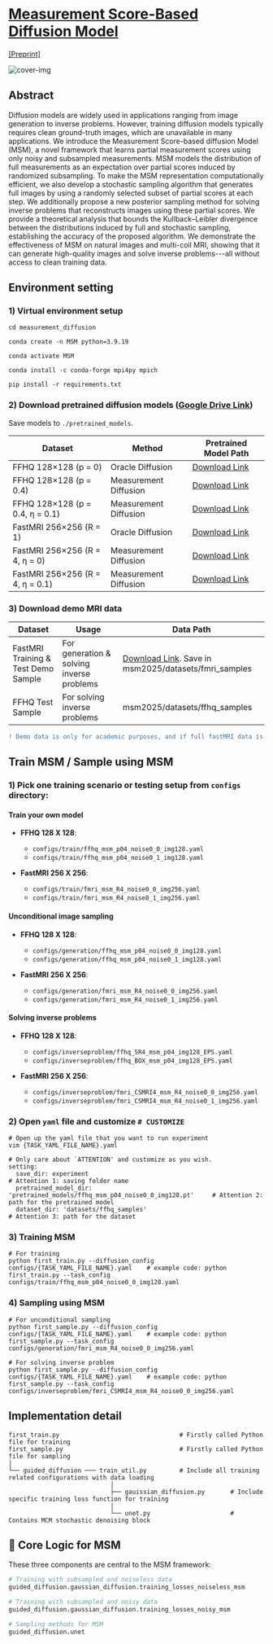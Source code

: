 # [Measurement Score-Based Diffusion Model](https://arxiv.org/abs/2505.11853)

[[Preprint]](https://arxiv.org/abs/2505.11853)

![cover-img](./figures/cover.png)

## Abstract
Diffusion models are widely used in applications ranging from image generation to inverse problems. However, training diffusion models typically requires clean ground-truth images, which are unavailable in many applications. We introduce the Measurement Score-based diffusion Model (MSM), a novel framework that learns partial measurement scores using only noisy and subsampled measurements. MSM models the distribution of full measurements as an expectation over partial scores induced by randomized subsampling. To make the MSM representation computationally efficient, we also develop a stochastic sampling algorithm that generates full images by using a randomly selected subset of partial scores at each step. We additionally propose a new posterior sampling method for solving inverse problems that reconstructs images using these partial scores. We provide a theoretical analysis that bounds the Kullback–Leibler divergence between the distributions induced by full and stochastic sampling, establishing the accuracy of the proposed algorithm. We demonstrate the effectiveness of MSM on natural images and multi-coil MRI, showing that it can generate high-quality images and solve inverse problems---all without access to clean training data.

## Environment setting

### 1) Virtual environment setup
```
cd measurement_diffusion

conda create -n MSM python=3.9.19

conda activate MSM

conda install -c conda-forge mpi4py mpich

pip install -r requirements.txt
```

### 2) Download pretrained diffusion models ([Google Drive Link](https://drive.google.com/drive/u/1/folders/1hcS15aBcUSCJRKt4frr1ZI2E-_VkvzW-))

Save models to `./pretrained_models`.

| Dataset                           | Method                 | Pretrained Model Path                        |
|-----------------------------------|-------------------------|----------------------------------------------|
| FFHQ 128×128 (p = 0)              | Oracle Diffusion        | [Download Link](https://drive.google.com/file/d/1UcahMjVwcK7JKgHjOglGTnaCurCX44po/view?usp=sharing) |
| FFHQ 128×128 (p = 0.4)            | Measurement Diffusion   | [Download Link](https://drive.google.com/file/d/1eP96qKceUnENsR8B1PWKzlcio7TE9YtQ/view?usp=sharing) |
| FFHQ 128×128 (p = 0.4, η = 0.1)   | Measurement Diffusion   | [Download Link](https://drive.google.com/file/d/1mY_1cMie51LBJBZ-EDCVxjS-H8apgzOo/view?usp=sharing) |
| FastMRI 256×256 (R = 1)           | Oracle Diffusion        | [Download Link](https://drive.google.com/file/d/1UOSic2U-AIw_5pp_aNtdi6SnnMsJRKRW/view?usp=sharing) |
| FastMRI 256×256 (R = 4, η = 0)    | Measurement Diffusion   | [Download Link](https://drive.google.com/file/d/1z3whbmiY3mde-QU5WZlxZHSmuyZI-32U/view?usp=sharing) |
| FastMRI 256×256 (R = 4, η = 0.1)  | Measurement Diffusion   | [Download Link](https://drive.google.com/file/d/1kayX3-BeYcmVzqgDbBRDwcd0e7J_HDip/view?usp=sharing) |



### 3) Download demo MRI data

| Dataset                           | Usage                        | Data Path                        |
|-----------------------------------|------------------------------|----------------------------------------------|
| FastMRI Training & Test Demo Sample    | For generation & solving inverse problems               | [Download Link](https://drive.google.com/drive/u/1/folders/13tohHufSniLRvsO_Yc7CFFM4lzH3KTT-). Save in msm2025/datasets/fmri_samples |
| FFHQ Test Sample                  | For solving inverse problems | msm2025/datasets/ffhq_samples|

```diff
! Demo data is only for academic purposes, and if full fastMRI data is needed, please refer https://fastmri.med.nyu.edu/
```

## Train MSM / Sample using MSM

### 1) Pick one training scenario or testing setup from `configs` directory:

#### Train your own model

- **FFHQ 128 X 128**:
  - `configs/train/ffhq_msm_p04_noise0_0_img128.yaml`
  - `configs/train/ffhq_msm_p04_noise0_1_img128.yaml`

- **FastMRI 256 X 256**:
  - `configs/train/fmri_msm_R4_noise0_0_img256.yaml`
  - `configs/train/fmri_msm_R4_noise0_1_img256.yaml`

#### Unconditional image sampling

- **FFHQ 128 X 128**:
  - `configs/generation/ffhq_msm_p04_noise0_0_img128.yaml`
  - `configs/generation/ffhq_msm_p04_noise0_1_img128.yaml`

- **FastMRI 256 X 256**:
  - `configs/generation/fmri_msm_R4_noise0_0_img256.yaml`
  - `configs/generation/fmri_msm_R4_noise0_1_img256.yaml`

#### Solving inverse problems

- **FFHQ 128 X 128**:
  - `configs/inverseproblem/ffhq_SR4_msm_p04_img128_EPS.yaml`
  - `configs/inverseproblem/ffhq_BOX_msm_p04_img128_EPS.yaml`

- **FastMRI 256 X 256**:
  - `configs/inverseproblem/fmri_CSMRI4_msm_R4_noise0_0_img256.yaml`
  - `configs/inverseproblem/fmri_CSMRI4_msm_R4_noise0_1_img256.yaml`

### 2) Open `yaml` file and customize `# CUSTOMIZE`

```
# Open up the yaml file that you want to run experiment
vim {TASK_YAML_FILE_NAME}.yaml

# Only care about `ATTENTION' and customize as you wish.
setting:
  save_dir: experiment                                                          # Attention 1: saving folder name
  pretrained_model_dir: 'pretrained_models/ffhq_msm_p04_noise0_0_img128.pt'     # Attention 2: path for the pretrained model
  dataset_dir: 'datasets/ffhq_samples'                                          # Attention 3: path for the dataset 
```

### 3) Training MSM
```
# For training
python first_train.py --diffusion_config configs/{TASK_YAML_FILE_NAME}.yaml    # example code: python first_train.py --task_config configs/train/ffhq_msm_p04_noise0_0_img128.yaml
```

### 4) Sampling using MSM
```
# For unconditional sampling
python first_sample.py --diffusion_config configs/{TASK_YAML_FILE_NAME}.yaml    # example code: python first_sample.py --task_config configs/generation/fmri_msm_R4_noise0_0_img256.yaml

# For solving inverse problem
python first_sample.py --diffusion_config configs/{TASK_YAML_FILE_NAME}.yaml    # example code: python first_sample.py --task_config configs/inverseproblem/fmri_CSMRI4_msm_R4_noise0_0_img256.yaml
```

## Implementation detail

```
first_train.py                                 # Firstly called Python file for training
first_sample.py                                # Firstly called Python file for sampling
│   
└── guided_diffusion ─── train_util.py         # Include all training related configurations with data loading
							│   
							├── gauissian_diffusion.py       # Include specific training loss function for training
							│   
							└── unet.py                      # Contains MCM stochastic denoising block
```

## 🔑 Core Logic for MSM

These three components are central to the MSM framework:

```python
# Training with subsampled and noiseless data
guided_diffusion.gaussian_diffusion.training_losses_noiseless_msm

# Training with subsampled and noisy data
guided_diffusion.gaussian_diffusion.training_losses_noisy_msm

# Sampling methods for MSM
guided_diffusion.unet
```
